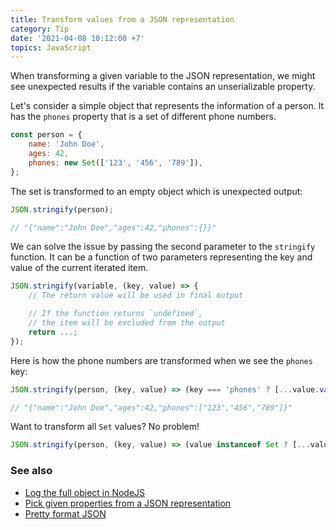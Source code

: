 ```yaml
---
title: Transform values from a JSON representation
category: Tip
date: '2021-04-08 10:12:00 +7'
topics: JavaScript
---
```


When transforming a given variable to the JSON representation, we might see unexpected results if the variable contains an unserializable property.

Let's consider a simple object that represents the information of a person. It has the `phones` property that is a set of different phone numbers.

```js
const person = {
    name: 'John Doe',
    ages: 42,
    phones: new Set(['123', '456', '789']),
};
```

The set is transformed to an empty object which is unexpected output:

```js
JSON.stringify(person);

// "{"name":"John Doe","ages":42,"phones":{}}"
```

We can solve the issue by passing the second parameter to the `stringify` function. It can be a function of two parameters representing the key and value of the current iterated item.

```js
JSON.stringify(variable, (key, value) => {
    // The return value will be used in final output

    // If the function returns `undefined`,
    // the item will be excluded from the output
    return ...;
});
```

Here is how the phone numbers are transformed when we see the `phones` key:

```js
JSON.stringify(person, (key, value) => (key === 'phones' ? [...value.values()] : value));

// "{"name":"John Doe","ages":42,"phones":["123","456","789"]}"
```

Want to transform all `Set` values? No problem!

```js
JSON.stringify(person, (key, value) => (value instanceof Set ? [...value.values()] : value));
```

### See also

-   [Log the full object in NodeJS](/log-the-full-object-in-nodejs.html)
-   [Pick given properties from a JSON representation](/pick-given-properties-from-a-json-representation.html)
-   [Pretty format JSON](/pretty-format-json.html)
